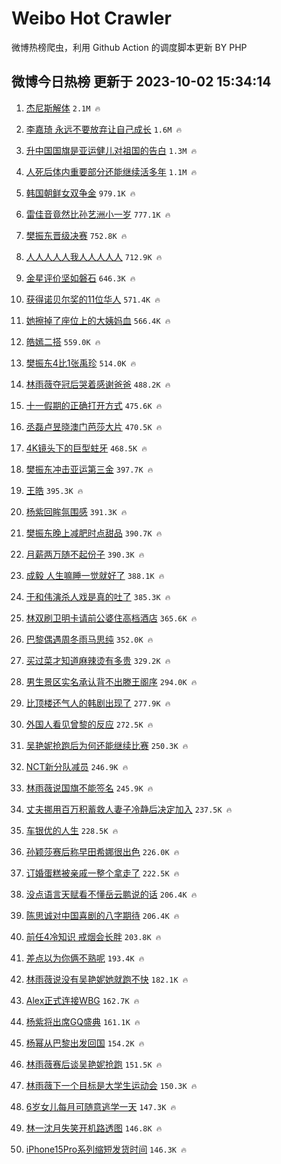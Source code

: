 # Weibo Hot Crawler 



微博热榜爬虫，利用 Github Action 的调度脚本更新 BY PHP 


## 微博今日热榜 更新于 2023-10-02 15:34:14 
1. [杰尼斯解体](https://s.weibo.com/weibo?q=%E6%9D%B0%E5%B0%BC%E6%96%AF%E8%A7%A3%E4%BD%93&t=31&band_rank=1&Refer=top) `2.1M 🔥` 

1. [李嘉琦 永远不要放弃让自己成长](https://s.weibo.com/weibo?q=%E6%9D%8E%E5%98%89%E7%90%A6%20%E6%B0%B8%E8%BF%9C%E4%B8%8D%E8%A6%81%E6%94%BE%E5%BC%83%E8%AE%A9%E8%87%AA%E5%B7%B1%E6%88%90%E9%95%BF&t=31&band_rank=2&Refer=top) `1.6M 🔥` 

1. [升中国国旗是亚运健儿对祖国的告白](https://s.weibo.com/weibo?q=%23%E5%8D%87%E4%B8%AD%E5%9B%BD%E5%9B%BD%E6%97%97%E6%98%AF%E4%BA%9A%E8%BF%90%E5%81%A5%E5%84%BF%E5%AF%B9%E7%A5%96%E5%9B%BD%E7%9A%84%E5%91%8A%E7%99%BD%23&t=31&band_rank=3&Refer=top) `1.3M 🔥` 

1. [人死后体内重要部分还能继续活多年](https://s.weibo.com/weibo?q=%23%E4%BA%BA%E6%AD%BB%E5%90%8E%E4%BD%93%E5%86%85%E9%87%8D%E8%A6%81%E9%83%A8%E5%88%86%E8%BF%98%E8%83%BD%E7%BB%A7%E7%BB%AD%E6%B4%BB%E5%A4%9A%E5%B9%B4%23&t=31&band_rank=4&Refer=top) `1.1M 🔥` 

1. [韩国朝鲜女双争金](https://s.weibo.com/weibo?q=%23%E9%9F%A9%E5%9B%BD%E6%9C%9D%E9%B2%9C%E5%A5%B3%E5%8F%8C%E4%BA%89%E9%87%91%23&t=31&band_rank=5&Refer=top) `979.1K 🔥` 

1. [雷佳音竟然比孙艺洲小一岁](https://s.weibo.com/weibo?q=%23%E9%9B%B7%E4%BD%B3%E9%9F%B3%E7%AB%9F%E7%84%B6%E6%AF%94%E5%AD%99%E8%89%BA%E6%B4%B2%E5%B0%8F%E4%B8%80%E5%B2%81%23&t=31&band_rank=6&Refer=top) `777.1K 🔥` 

1. [樊振东晋级决赛](https://s.weibo.com/weibo?q=%23%E6%A8%8A%E6%8C%AF%E4%B8%9C%E6%99%8B%E7%BA%A7%E5%86%B3%E8%B5%9B%23&t=31&band_rank=7&Refer=top) `752.8K 🔥` 

1. [人人人人人我人人人人人](https://s.weibo.com/weibo?q=%23%E4%BA%BA%E4%BA%BA%E4%BA%BA%E4%BA%BA%E4%BA%BA%E6%88%91%E4%BA%BA%E4%BA%BA%E4%BA%BA%E4%BA%BA%E4%BA%BA%23&t=31&band_rank=8&Refer=top) `712.9K 🔥` 

1. [金星评价坚如磐石](https://s.weibo.com/weibo?q=%23%E9%87%91%E6%98%9F%E8%AF%84%E4%BB%B7%E5%9D%9A%E5%A6%82%E7%A3%90%E7%9F%B3%23&t=31&band_rank=9&Refer=top) `646.3K 🔥` 

1. [获得诺贝尔奖的11位华人](https://s.weibo.com/weibo?q=%E8%8E%B7%E5%BE%97%E8%AF%BA%E8%B4%9D%E5%B0%94%E5%A5%96%E7%9A%8411%E4%BD%8D%E5%8D%8E%E4%BA%BA&t=31&band_rank=10&Refer=top) `571.4K 🔥` 

1. [她擦掉了座位上的大姨妈血](https://s.weibo.com/weibo?q=%23%E5%A5%B9%E6%93%A6%E6%8E%89%E4%BA%86%E5%BA%A7%E4%BD%8D%E4%B8%8A%E7%9A%84%E5%A4%A7%E5%A7%A8%E5%A6%88%E8%A1%80%23&t=31&band_rank=11&Refer=top) `566.4K 🔥` 

1. [皓嫣二搭](https://s.weibo.com/weibo?q=%E7%9A%93%E5%AB%A3%E4%BA%8C%E6%90%AD&t=31&band_rank=12&Refer=top) `559.0K 🔥` 

1. [樊振东4比1张禹珍](https://s.weibo.com/weibo?q=%23%E6%A8%8A%E6%8C%AF%E4%B8%9C4%E6%AF%941%E5%BC%A0%E7%A6%B9%E7%8F%8D%23&t=31&band_rank=13&Refer=top) `514.0K 🔥` 

1. [林雨薇夺冠后哭着感谢爸爸](https://s.weibo.com/weibo?q=%23%E6%9E%97%E9%9B%A8%E8%96%87%E5%A4%BA%E5%86%A0%E5%90%8E%E5%93%AD%E7%9D%80%E6%84%9F%E8%B0%A2%E7%88%B8%E7%88%B8%23&t=31&band_rank=14&Refer=top) `488.2K 🔥` 

1. [十一假期的正确打开方式](https://s.weibo.com/weibo?q=%23%E5%8D%81%E4%B8%80%E5%81%87%E6%9C%9F%E7%9A%84%E6%AD%A3%E7%A1%AE%E6%89%93%E5%BC%80%E6%96%B9%E5%BC%8F%23&t=31&band_rank=15&Refer=top) `475.6K 🔥` 

1. [丞磊卢昱晓澳门芭莎大片](https://s.weibo.com/weibo?q=%23%E4%B8%9E%E7%A3%8A%E5%8D%A2%E6%98%B1%E6%99%93%E6%BE%B3%E9%97%A8%E8%8A%AD%E8%8E%8E%E5%A4%A7%E7%89%87%23&t=31&band_rank=16&Refer=top) `470.5K 🔥` 

1. [4K镜头下的巨型蛀牙](https://s.weibo.com/weibo?q=4K%E9%95%9C%E5%A4%B4%E4%B8%8B%E7%9A%84%E5%B7%A8%E5%9E%8B%E8%9B%80%E7%89%99&t=31&band_rank=17&Refer=top) `468.5K 🔥` 

1. [樊振东冲击亚运第三金](https://s.weibo.com/weibo?q=%23%E6%A8%8A%E6%8C%AF%E4%B8%9C%E5%86%B2%E5%87%BB%E4%BA%9A%E8%BF%90%E7%AC%AC%E4%B8%89%E9%87%91%23&t=31&band_rank=18&Refer=top) `397.7K 🔥` 

1. [王皓](https://s.weibo.com/weibo?q=%E7%8E%8B%E7%9A%93&t=31&band_rank=19&Refer=top) `395.3K 🔥` 

1. [杨紫回眸氛围感](https://s.weibo.com/weibo?q=%23%E6%9D%A8%E7%B4%AB%E5%9B%9E%E7%9C%B8%E6%B0%9B%E5%9B%B4%E6%84%9F%23&t=31&band_rank=20&Refer=top) `391.3K 🔥` 

1. [樊振东晚上减肥时点甜品](https://s.weibo.com/weibo?q=%23%E6%A8%8A%E6%8C%AF%E4%B8%9C%E6%99%9A%E4%B8%8A%E5%87%8F%E8%82%A5%E6%97%B6%E7%82%B9%E7%94%9C%E5%93%81%23&t=31&band_rank=21&Refer=top) `390.7K 🔥` 

1. [月薪两万随不起份子](https://s.weibo.com/weibo?q=%23%E6%9C%88%E8%96%AA%E4%B8%A4%E4%B8%87%E9%9A%8F%E4%B8%8D%E8%B5%B7%E4%BB%BD%E5%AD%90%23&t=31&band_rank=22&Refer=top) `390.3K 🔥` 

1. [成毅 人生嘛睡一觉就好了](https://s.weibo.com/weibo?q=%E6%88%90%E6%AF%85%20%E4%BA%BA%E7%94%9F%E5%98%9B%E7%9D%A1%E4%B8%80%E8%A7%89%E5%B0%B1%E5%A5%BD%E4%BA%86&t=31&band_rank=23&Refer=top) `388.1K 🔥` 

1. [于和伟演杀人戏是真的吐了](https://s.weibo.com/weibo?q=%23%E4%BA%8E%E5%92%8C%E4%BC%9F%E6%BC%94%E6%9D%80%E4%BA%BA%E6%88%8F%E6%98%AF%E7%9C%9F%E7%9A%84%E5%90%90%E4%BA%86%23&t=31&band_rank=24&Refer=top) `385.3K 🔥` 

1. [林双刷卫明卡请前公婆住高档酒店](https://s.weibo.com/weibo?q=%23%E6%9E%97%E5%8F%8C%E5%88%B7%E5%8D%AB%E6%98%8E%E5%8D%A1%E8%AF%B7%E5%89%8D%E5%85%AC%E5%A9%86%E4%BD%8F%E9%AB%98%E6%A1%A3%E9%85%92%E5%BA%97%23&t=31&band_rank=25&Refer=top) `365.6K 🔥` 

1. [巴黎偶遇周冬雨马思纯](https://s.weibo.com/weibo?q=%E5%B7%B4%E9%BB%8E%E5%81%B6%E9%81%87%E5%91%A8%E5%86%AC%E9%9B%A8%E9%A9%AC%E6%80%9D%E7%BA%AF&t=31&band_rank=26&Refer=top) `352.0K 🔥` 

1. [买过菜才知道麻辣烫有多贵](https://s.weibo.com/weibo?q=%23%E4%B9%B0%E8%BF%87%E8%8F%9C%E6%89%8D%E7%9F%A5%E9%81%93%E9%BA%BB%E8%BE%A3%E7%83%AB%E6%9C%89%E5%A4%9A%E8%B4%B5%23&t=31&band_rank=27&Refer=top) `329.2K 🔥` 

1. [男生景区实名承认背不出滕王阁序](https://s.weibo.com/weibo?q=%23%E7%94%B7%E7%94%9F%E6%99%AF%E5%8C%BA%E5%AE%9E%E5%90%8D%E6%89%BF%E8%AE%A4%E8%83%8C%E4%B8%8D%E5%87%BA%E6%BB%95%E7%8E%8B%E9%98%81%E5%BA%8F%23&t=31&band_rank=28&Refer=top) `294.0K 🔥` 

1. [比顶楼还气人的韩剧出现了](https://s.weibo.com/weibo?q=%23%E6%AF%94%E9%A1%B6%E6%A5%BC%E8%BF%98%E6%B0%94%E4%BA%BA%E7%9A%84%E9%9F%A9%E5%89%A7%E5%87%BA%E7%8E%B0%E4%BA%86%23&t=31&band_rank=29&Refer=top) `277.9K 🔥` 

1. [外国人看见曾黎的反应](https://s.weibo.com/weibo?q=%23%E5%A4%96%E5%9B%BD%E4%BA%BA%E7%9C%8B%E8%A7%81%E6%9B%BE%E9%BB%8E%E7%9A%84%E5%8F%8D%E5%BA%94%23&t=31&band_rank=30&Refer=top) `272.5K 🔥` 

1. [吴艳妮抢跑后为何还能继续比赛](https://s.weibo.com/weibo?q=%23%E5%90%B4%E8%89%B3%E5%A6%AE%E6%8A%A2%E8%B7%91%E5%90%8E%E4%B8%BA%E4%BD%95%E8%BF%98%E8%83%BD%E7%BB%A7%E7%BB%AD%E6%AF%94%E8%B5%9B%23&t=31&band_rank=31&Refer=top) `250.3K 🔥` 

1. [NCT新分队减员](https://s.weibo.com/weibo?q=%23NCT%E6%96%B0%E5%88%86%E9%98%9F%E5%87%8F%E5%91%98%23&t=31&band_rank=32&Refer=top) `246.9K 🔥` 

1. [林雨薇说国旗不能签名](https://s.weibo.com/weibo?q=%23%E6%9E%97%E9%9B%A8%E8%96%87%E8%AF%B4%E5%9B%BD%E6%97%97%E4%B8%8D%E8%83%BD%E7%AD%BE%E5%90%8D%23&t=31&band_rank=33&Refer=top) `245.9K 🔥` 

1. [丈夫挪用百万积蓄救人妻子冷静后决定加入](https://s.weibo.com/weibo?q=%23%E4%B8%88%E5%A4%AB%E6%8C%AA%E7%94%A8%E7%99%BE%E4%B8%87%E7%A7%AF%E8%93%84%E6%95%91%E4%BA%BA%E5%A6%BB%E5%AD%90%E5%86%B7%E9%9D%99%E5%90%8E%E5%86%B3%E5%AE%9A%E5%8A%A0%E5%85%A5%23&t=31&band_rank=34&Refer=top) `237.5K 🔥` 

1. [车银优的人生](https://s.weibo.com/weibo?q=%23%E8%BD%A6%E9%93%B6%E4%BC%98%E7%9A%84%E4%BA%BA%E7%94%9F%23&t=31&band_rank=35&Refer=top) `228.5K 🔥` 

1. [孙颖莎赛后称早田希娜很出色](https://s.weibo.com/weibo?q=%23%E5%AD%99%E9%A2%96%E8%8E%8E%E8%B5%9B%E5%90%8E%E7%A7%B0%E6%97%A9%E7%94%B0%E5%B8%8C%E5%A8%9C%E5%BE%88%E5%87%BA%E8%89%B2%23&t=31&band_rank=36&Refer=top) `226.0K 🔥` 

1. [订婚蛋糕被亲戚一整个拿走了](https://s.weibo.com/weibo?q=%23%E8%AE%A2%E5%A9%9A%E8%9B%8B%E7%B3%95%E8%A2%AB%E4%BA%B2%E6%88%9A%E4%B8%80%E6%95%B4%E4%B8%AA%E6%8B%BF%E8%B5%B0%E4%BA%86%23&t=31&band_rank=37&Refer=top) `222.5K 🔥` 

1. [没点语言天赋看不懂岳云鹏说的话](https://s.weibo.com/weibo?q=%23%E6%B2%A1%E7%82%B9%E8%AF%AD%E8%A8%80%E5%A4%A9%E8%B5%8B%E7%9C%8B%E4%B8%8D%E6%87%82%E5%B2%B3%E4%BA%91%E9%B9%8F%E8%AF%B4%E7%9A%84%E8%AF%9D%23&t=31&band_rank=38&Refer=top) `206.4K 🔥` 

1. [陈思诚对中国喜剧的八字期待](https://s.weibo.com/weibo?q=%23%E9%99%88%E6%80%9D%E8%AF%9A%E5%AF%B9%E4%B8%AD%E5%9B%BD%E5%96%9C%E5%89%A7%E7%9A%84%E5%85%AB%E5%AD%97%E6%9C%9F%E5%BE%85%23&t=31&band_rank=39&Refer=top) `206.4K 🔥` 

1. [前任4冷知识 戒烟会长胖](https://s.weibo.com/weibo?q=%E5%89%8D%E4%BB%BB4%E5%86%B7%E7%9F%A5%E8%AF%86%20%E6%88%92%E7%83%9F%E4%BC%9A%E9%95%BF%E8%83%96&t=31&band_rank=40&Refer=top) `203.8K 🔥` 

1. [差点以为你俩不熟呢](https://s.weibo.com/weibo?q=%23%E5%B7%AE%E7%82%B9%E4%BB%A5%E4%B8%BA%E4%BD%A0%E4%BF%A9%E4%B8%8D%E7%86%9F%E5%91%A2%23&t=31&band_rank=41&Refer=top) `193.4K 🔥` 

1. [林雨薇说没有吴艳妮她就跑不快](https://s.weibo.com/weibo?q=%23%E6%9E%97%E9%9B%A8%E8%96%87%E8%AF%B4%E6%B2%A1%E6%9C%89%E5%90%B4%E8%89%B3%E5%A6%AE%E5%A5%B9%E5%B0%B1%E8%B7%91%E4%B8%8D%E5%BF%AB%23&t=31&band_rank=42&Refer=top) `182.1K 🔥` 

1. [Alex正式连接WBG](https://s.weibo.com/weibo?q=%23Alex%E6%AD%A3%E5%BC%8F%E8%BF%9E%E6%8E%A5WBG%23&t=31&band_rank=43&Refer=top) `162.7K 🔥` 

1. [杨紫将出席GQ盛典](https://s.weibo.com/weibo?q=%23%E6%9D%A8%E7%B4%AB%E5%B0%86%E5%87%BA%E5%B8%ADGQ%E7%9B%9B%E5%85%B8%23&t=31&band_rank=44&Refer=top) `161.1K 🔥` 

1. [杨幂从巴黎出发回国](https://s.weibo.com/weibo?q=%23%E6%9D%A8%E5%B9%82%E4%BB%8E%E5%B7%B4%E9%BB%8E%E5%87%BA%E5%8F%91%E5%9B%9E%E5%9B%BD%23&t=31&band_rank=45&Refer=top) `154.2K 🔥` 

1. [林雨薇赛后谈吴艳妮抢跑](https://s.weibo.com/weibo?q=%23%E6%9E%97%E9%9B%A8%E8%96%87%E8%B5%9B%E5%90%8E%E8%B0%88%E5%90%B4%E8%89%B3%E5%A6%AE%E6%8A%A2%E8%B7%91%23&t=31&band_rank=46&Refer=top) `151.5K 🔥` 

1. [林雨薇下一个目标是大学生运动会](https://s.weibo.com/weibo?q=%23%E6%9E%97%E9%9B%A8%E8%96%87%E4%B8%8B%E4%B8%80%E4%B8%AA%E7%9B%AE%E6%A0%87%E6%98%AF%E5%A4%A7%E5%AD%A6%E7%94%9F%E8%BF%90%E5%8A%A8%E4%BC%9A%23&t=31&band_rank=47&Refer=top) `150.3K 🔥` 

1. [6岁女儿每月可随意逃学一天](https://s.weibo.com/weibo?q=6%E5%B2%81%E5%A5%B3%E5%84%BF%E6%AF%8F%E6%9C%88%E5%8F%AF%E9%9A%8F%E6%84%8F%E9%80%83%E5%AD%A6%E4%B8%80%E5%A4%A9&t=31&band_rank=48&Refer=top) `147.3K 🔥` 

1. [林一沈月失笑开机路透图](https://s.weibo.com/weibo?q=%23%E6%9E%97%E4%B8%80%E6%B2%88%E6%9C%88%E5%A4%B1%E7%AC%91%E5%BC%80%E6%9C%BA%E8%B7%AF%E9%80%8F%E5%9B%BE%23&t=31&band_rank=49&Refer=top) `146.8K 🔥` 

1. [iPhone15Pro系列缩短发货时间](https://s.weibo.com/weibo?q=%23iPhone15Pro%E7%B3%BB%E5%88%97%E7%BC%A9%E7%9F%AD%E5%8F%91%E8%B4%A7%E6%97%B6%E9%97%B4%23&t=31&band_rank=50&Refer=top) `146.3K 🔥` 

